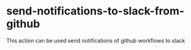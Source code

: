 # send-notifications-to-slack-from-github
This action can be used send notifications of github workflows to slack
